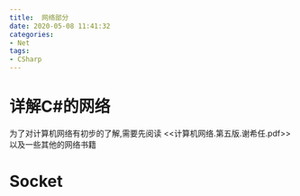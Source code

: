 ```yaml
---
title:  网络部分
date: 2020-05-08 11:41:32
categories:
- Net
tags:
- CSharp
---
```


# 详解C#的网络

为了对计算机网络有初步的了解,需要先阅读 <<计算机网络.第五版.谢希任.pdf>>
以及一些其他的网络书籍
# Socket
